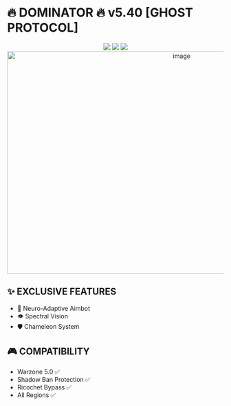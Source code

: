 # 🔥 DOMINATOR 🔥 v5.40 [GHOST PROTOCOL]

<div align="center">

<img src="https://img.shields.io/badge/NEURAL_GHOST_EDITION-black?style=for-the-badge&logo=ghost&logoColor=red">
<img src="https://img.shields.io/badge/GHOST_PROTOCOL_ACTIVATED-red?style=for-the-badge&logo=incognito&logoColor=white">
<img src="https://img.shields.io/badge/v4.20_QUANTUM-00ff00?style=for-the-badge&logo=quantum&logoColor=white">

<img width="796" height="516" alt="image" src="https://github.com/user-attachments/assets/9ec43745-aeda-4df0-a69c-c1fb382960ff" />

</div>

## ✨ EXCLUSIVE FEATURES

- 🎯 Neuro-Adaptive Aimbot
- 👁 Spectral Vision
- 🛡 Chameleon System

## 🎮 COMPATIBILITY
- Warzone 5.0 ✅
- Shadow Ban Protection ✅
- Ricochet Bypass ✅
- All Regions ✅